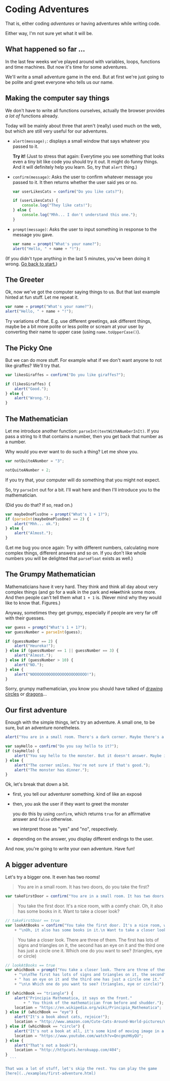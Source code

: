# Coding Adventures

That is, either coding *adventures* or having adventures while writing
code.

Either way, I'm not sure yet what it will be.

## What happened so far ...

In the last few weeks we've played around with variables, loops, functions
and time machines. But now it's time for some adventures.

We'll write a small adventure game in the end. But at first we're just
going to be polite and greet everyone who tells us our name.

## Making the computer say things

We don't have to write all functions ourselves, actually the browser
provides *a lot of* functions already.

Today will be mainly about three that aren't (really) used much on the web,
but which are still very useful for our adventures.

* `alert(message);`: displays a small window that says whatever you passed
    to it.

    **Try it!** (Just to stress that again: Everytime you see something that
    looks even a tiny bit like code you should try it out. It might do
    funny things. And it will definitely help you learn. So, try that
    `alert` thing.)
* `confirm(message)`: Asks the user to confirm whatever message you passed
    to it. It then returns whether the user said yes or no.

  ```javascript
  var userLikesCats = confirm("Do you like cats?");

  if (userLikesCats) {
      console.log("They like cats!");
  } else {
      console.log("Mhh... I don't understand this one.");
  }
  ```
* `prompt(message)`: Asks the user to input something in response to the
    message you gave.

  ```javascript
  var name = prompt("What's your name?");
  alert("Hello, " + name + "!");
  ```

(If you didn't type anything in the last 5 minutes, you've been doing it
wrong. [Go back to start.](#making-the-computer-say-things))

## The Greeter

Ok, now we've got the computer saying things to us. But that last example
hinted at fun stuff. Let me repeat it.

```javascript
var name = prompt("What's your name?");
alert("Hello, " + name + "!");
```

Try variations of that. E.g. use different greetings, ask different things,
maybe be a bit more polite or less polite or scream at your user by
converting their name to upper case (using `name.toUpperCase()`).

## The Picky One

But we can do more stuff. For example what if we don't want anyone to not
like giraffes? We'll try that.

```javascript
var likesGiraffes = confirm("Do you like giraffes?");

if (likesGiraffes) {
    alert("Good.");
} else {
    alert("Wrong.");
}
```

## The Mathematician

Let me introduce another function: `parseInt(textWithANumberInIt)`. If you
pass a string to it that contains a number, then you get back that number
as a number.

Why would you ever want to do such a thing? Let me show you.

```javascript
var notQuiteANumber = "3";

notQuiteANumber + 2;
```

If you try that, your computer will do something that you might not expect.

So, try `parseInt` out for a bit. I'll wait here and then I'll introduce
you to the mathematician.

(Did you do that? If so, read on.)

```javascript
var maybeOnePlusOne = prompt("What's 1 + 1?");
if (parseInt(maybeOnePlusOne) == 2) {
    alert("Mhh... ok.");
} else {
    alert("Almost.");
}
```

(Let me bug you once again: Try with different numbers, calculating more
complex things, different answers and so on. If you don't like whole numbers
you will be delighted that `parseFloat` exists as well.)

## The Grumpy Mathematician

Mathematicians have it very hard. They think and think all day about very
complex things (and go for a walk in the park and <del>relax</del>think some
more. And then people can't tell them what `1 + 1` is. (Never mind why
they would like to know that. Figures.)

Anyway, sometimes they get grumpy, especially if people are very far off
with their guesses.

```javascript
var guess = prompt("What's 1 + 1?");
var guessNumber = parseInt(guess);

if (guessNumber == 2) {
    alert("Heureka!");
} else if (guessNumber == 1 || guessNumber == 3) {
    alert("Almost.");
} else if (guessNumber > 10) {
    alert("NO.");
} else {
    alert("NOOOOOOOOOOOOOOOOOOOOOOOO!");
}
```

Sorry, grumpy mathematician, you know you should have talked of
[drawing circles][] or [dragons][]...

[drawing circles]: https://www.youtube.com/watch?v=QncgmzH6yQU
[dragons]: https://www.youtube.com/watch?v=EdyociU35u8

## Our first adventure

Enough with the simple things, let's try an adventure. A small one, to be sure,
but an adventure nonetheless.

```javascript
alert("You are in a small room. There's a dark corner. Maybe there's a monster in it.");

var sayHello = confirm("Do you say hello to it?");
if (sayHello) {
    alert("You say hello to the monster. But it doesn't answer. Maybe it's just shy.");
} else {
    alert("The corner smiles. You're not sure if that's good.");
    alert("The monster has dinner.");
}
```

Ok, let's break that down a bit.

* first, you tell our adventurer something. kind of like an exposé
* then, you ask the user if they want to greet the monster

    you do this by using `confirm`, which returns `true` for an affirmative
    answer and `false` otherwise.

    we interpret those as "yes" and "no", respectively.
* depending on the answer, you display different endings to the user.

And now, you're going to write your own adventure. Have fun!

## A bigger adventure

Let's try a bigger one. It even has two rooms!

> You are in a small room. It has two doors, do you take the first?

  ```javascript
  var takeFirstDoor = confirm("You are in a small room. It has two doors, do you take the first?");
  ```

> You take the first door. It's a nice room, with a comfy chair. Oh, it also
> has some books in it. Want to take a closer look?

  ```javascript
  // takeFirstDoor == true
  var lookAtBooks = confirm("You take the first door. It's a nice room, with a comfy chair."
      + "\nOh, it also has some books in it.\n Want to take a closer look?");
  ```

> You take a closer look. There are three of them. The first has lots of signs
> and triangles on it, the second has an eye on it and the third one has just
> a circle one it.
> Which one do you want to see? (triangles, eye or circle)

  ```javascript
  // lookAtBooks == true
  var whichBook = prompt("You take a closer look. There are three of them."
      + "\n\nThe first has lots of signs and triangles on it, the second"
      + " has an eye on it and the third one has just a circle one it."
      + "\n\n Which one do you want to see? (triangles, eye or circle)");

  if (whichBook == "triangle") {
      alert("Principia Mathematica, it says on the front."
          + " You think of the mathematician from before and shudder.");
      location = "https://en.wikipedia.org/wiki/Principia_Mathematica";
  } else if (whichBook == "eye") {
      alert("It's a book about cats, rejoice!");
      location = "http://www.amazon.com/Cute-Cats-Around-World-pictures/dp/148189076X";
  } else if (whichBook == "circle") {
      alert("It's not a book at all, it's some kind of moving image in a frame...");
      location = "https://www.youtube.com/watch?v=QncgmzH6yQU";
  } else {
      alert("That's not a book!");
      location = "http://httpcats.herokuapp.com/404";
  }
    ```

That was a lot of stuff, let's skip the rest. You can play the game
[here](../examples/first-adventure.html)
